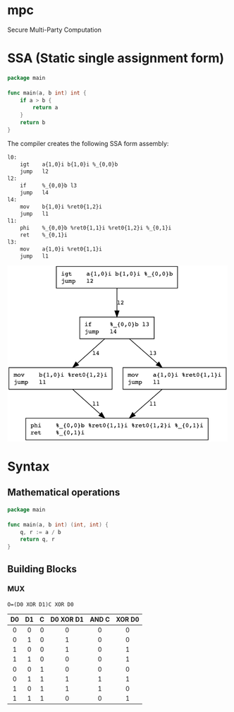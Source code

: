 # mpc
Secure Multi-Party Computation

# SSA (Static single assignment form)

```go
package main

func main(a, b int) int {
    if a > b {
        return a
    }
    return b
}
```

The compiler creates the following SSA form assembly:

```
l0:
	igt    a{1,0}i b{1,0}i %_{0,0}b
	jump   l2
l2:
	if     %_{0,0}b l3
	jump   l4
l4:
	mov    b{1,0}i %ret0{1,2}i
	jump   l1
l1:
	phi    %_{0,0}b %ret0{1,1}i %ret0{1,2}i %_{0,1}i
	ret    %_{0,1}i
l3:
	mov    a{1,0}i %ret0{1,1}i
	jump   l1
```
<img align="center" width="500" height="400" src="ifelse.png">

# Syntax

## Mathematical operations

```go
package main

func main(a, b int) (int, int) {
    q, r := a / b
    return q, r
}
```

## Building Blocks

### MUX

    O=(D0 XOR D1)C XOR D0

| D0  | D1  | C   | D0 XOR D1 | AND C | XOR D0 |
|:---:|:---:|:---:|:---------:|:-----:|:------:|
| 0   | 0   | 0   |     0     |   0   |   0    |
| 0   | 1   | 0   |     1     |   0   |   0    |
| 1   | 0   | 0   |     1     |   0   |   1    |
| 1   | 1   | 0   |     0     |   0   |   1    |
| 0   | 0   | 1   |     0     |   0   |   0    |
| 0   | 1   | 1   |     1     |   1   |   1    |
| 1   | 0   | 1   |     1     |   1   |   0    |
| 1   | 1   | 1   |     0     |   0   |   1    |
